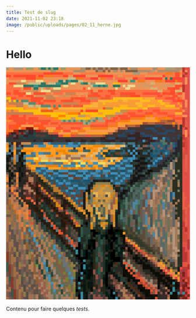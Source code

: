 ```yaml
---
title: Test de slug
date: 2021-11-02 23:18
image: /public/uploads/pages/02_11_herne.jpg
---
```

# Hello

![Groupe de bébés poulpes](/public/uploads/pages/test/3e4d9955a1a93d8a0adf99198bec09f7.jpg "Les poulpes !")

Contenu pour faire quelques *tests*.